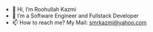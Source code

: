 - 👋 Hi, I’m Roohullah Kazmi
- 🌱 I’m a Software Engineer and Fullstack Developer
- 📫 How to reach me? My Mail: smrkazmi@yahoo.com
<!---
R-Kazmi/R-Kazmi is a ✨ special ✨ repository because its `README.md` (this file) appears on your GitHub profile.
You can click the Preview link to take a look at your changes.
--->
